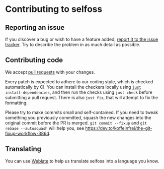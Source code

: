 # Contributing to selfoss

## Reporting an issue

If you discover a bug or wish to have a feature added, [report it to the issue tracker](https://github.com/fossar/selfoss/issues/new). Try to describe the problem in as much detail as possible.


## Contributing code

We accept [pull requests](https://github.com/fossar/selfoss/compare) with your changes.

Every patch is expected to adhere to our coding style, which is checked automatically by CI. You can install the checkers locally using <code><a href="https://github.com/casey/just">just</a> install-dependencies</code>, and then run the checks using `just check` before submitting a pull request. There is also `just fix`, that will attempt to fix the formatting.

Please try to make commits small and self-contained. If you need to tweak something you previously committed, squash the new changes into the original commit before the PR is merged. `git commit --fixup` and `git rebase --autosquash` will help you, see https://dev.to/koffeinfrei/the-git-fixup-workflow-386d.


## Translating

You can use [Weblate](https://hosted.weblate.org/projects/selfoss/translations/) to help us translate selfoss into a language you know.
